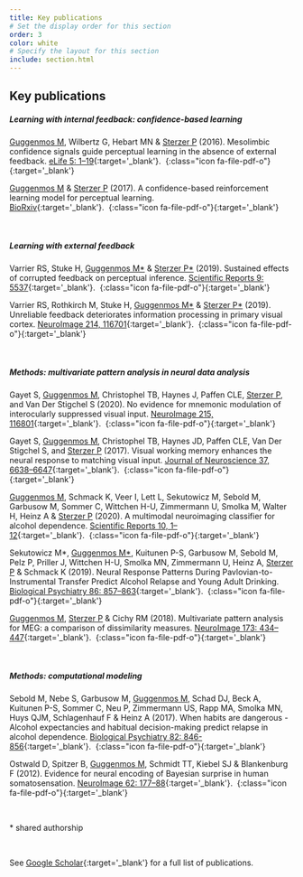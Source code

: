 ```yaml
---
title: Key publications
# Set the display order for this section
order: 3
color: white
# Specify the layout for this section
include: section.html
---
```

## Key publications

##### Learning with internal feedback: confidence-based learning

<ins>Guggenmos M</ins>, Wilbertz G, Hebart MN & <ins>Sterzer P</ins> (2016). Mesolimbic confidence signals guide perceptual learning in the absence of external feedback. [eLife 5: 1–19](https://dx.doi.org/10.7554/elife.13388){:target='\_blank'}.&nbsp;&nbsp;[](../papers/2017_BioRxiv.pdf){:class="icon fa-file-pdf-o"}{:target='\_blank'}

<ins>Guggenmos M</ins> & <ins>Sterzer P</ins> (2017). A confidence-based reinforcement learning model for perceptual learning. [BioRxiv](https://doi.org/10.1101/136903){:target='\_blank'}.&nbsp;&nbsp;[](../papers/2017_BioRxiv.pdf){:class="icon fa-file-pdf-o"}{:target='\_blank'}

<br>

##### Learning with external feedback

Varrier RS, Stuke H, <ins>Guggenmos M\*</ins> & <ins>Sterzer P\*</ins> (2019). Sustained effects of corrupted feedback on perceptual inference. [Scientific Reports 9: 5537](https://dx.doi.org/10.1038/s41598-019-41954-z){:target='\_blank'}.&nbsp;&nbsp;[](../papers/2019_Scientific_Reports.pdf){:class="icon fa-file-pdf-o"}{:target='\_blank'}

Varrier RS, Rothkirch M, Stuke H, <ins>Guggenmos M\*</ins> & <ins>Sterzer P\*</ins> (2019). Unreliable feedback deteriorates information processing in primary visual cortex. [NeuroImage 214, 116701](https://doi.org/10.1016/j.neuroimage.2020.116701){:target='\_blank'}.&nbsp;&nbsp;[](../papers/2020_Varrier_NeuroImage.pdf){:class="icon fa-file-pdf-o"}{:target='\_blank'}

<br>

##### Methods: multivariate pattern analysis in neural data analysis

Gayet S, <ins>Guggenmos M</ins>, Christophel TB, Haynes J, Paffen CLE, <ins>Sterzer P</ins>, and Van Der Stigchel S (2020). No evidence for mnemonic modulation of interocularly suppressed visual input. [NeuroImage 215, 116801](https://doi.org/10.1016/j.neuroimage.2020.116801){:target='\_blank'}.&nbsp;&nbsp;[](../papers/2020_Gayet_NeuroImage.pdf){:class="icon fa-file-pdf-o"}{:target='\_blank'}

Gayet S, <ins>Guggenmos M</ins>, Christophel TB, Haynes JD, Paffen CLE, Van Der Stigchel S, and <ins>Sterzer P</ins> (2017). Visual working memory enhances the neural response to matching visual input. [Journal of Neuroscience 37, 6638–6647](10.1523/jneurosci.3418-16.2017){:target='\_blank'}.&nbsp;&nbsp;[](../papers/2020_Gayet_JNeuro.pdf){:class="icon fa-file-pdf-o"}{:target='\_blank'}

<ins>Guggenmos M</ins>, Schmack  K, Veer I, Lett L, Sekutowicz M, Sebold M, Garbusow M, Sommer C, Wittchen H-U, Zimmermann U, Smolka M, Walter H, Heinz A & <ins>Sterzer P</ins> (2020). A multimodal neuroimaging classifier for alcohol dependence. [Scientific Reports 10, 1–12](https://doi.org/10.1038/s41598-019-56923-9){:target='\_blank'}.&nbsp;&nbsp;[](../papers/2020_Scientific_Reports.pdf){:class="icon fa-file-pdf-o"}{:target='\_blank'}

Sekutowicz M\*, <ins>Guggenmos M\*</ins>, Kuitunen P-S, Garbusow M, Sebold M, Pelz P, Priller J, Wittchen H-U, Smolka MN, Zimmermann U, Heinz A, <ins>Sterzer P</ins> & Schmack K (2019). Neural Response Patterns During Pavlovian-to-Instrumental Transfer Predict Alcohol Relapse and Young Adult Drinking. [Biological Psychiatry 86: 857–863](https://doi.org/10.1016/j.biopsych.2019.06.028){:target='\_blank'}.&nbsp;&nbsp;[](../papers/2019_Biological_Psychiatry.pdf){:class="icon fa-file-pdf-o"}{:target='\_blank'}

<ins>Guggenmos M</ins>, <ins>Sterzer P</ins> & Cichy RM (2018). Multivariate pattern analysis for MEG: a comparison of dissimilarity measures. [NeuroImage 173: 434–447](https://dx.doi.org/10.1016/j.neuroimage.2018.02.044){:target='\_blank'}.&nbsp;&nbsp;[](../papers/2018_NeuroImage.pdf){:class="icon fa-file-pdf-o"}{:target='\_blank'}

<!--<ins>Guggenmos M</ins>, Scheel M, Sekutowicz M, Garbusow M, Sebold M, Sommer C, Charlet K, Beck A, Wittchen H-U, Smolka MN, Zimmermann U, Heinz A, <ins>Sterzer P</ins>, and Schmack K (2018). Decoding diagnosis and lifetime consumption in alcohol dependence from grey-matter pattern information. [Acta Psychiatrica Scandinavica 137, 252–262](https://dx.doi.org/10.1111/acps.12848){:target='\_blank'}.&nbsp;&nbsp;[](../papers/2018_Acta_Psychiatrica_Scandinavica.pdf){:class="icon fa-file-pdf-o"}{:target='\_blank'}

<ins>Guggenmos M</ins>, Thoma V, Haynes J-D, Richardson-Klavehn A, Cichy RM, and <ins>Sterzer P</ins> (2015). Spatial attention enhances object coding in local and distributed representations of the lateral occipital complex. [NeuroImage 116, 149–157](https://dx.doi.org/10.1016/j.neuroimage.2015.04.004){:target='\_blank'}.&nbsp;&nbsp;[](../papers/2015a_NeuroImage.pdf){:class="icon fa-file-pdf-o"}{:target='\_blank'}

<ins>Guggenmos M</ins>, Haynes J-D, <ins>Sterzer P</ins>, Thoma V, Richardson-Klavehn A, and Cichy RM (2015). Non-holistic coding of objects in lateral occipital complex with and without attention. [NeuroImage 107, 356–363](https://dx.doi.org/10.1016/j.neuroimage.2014.12.013){:target='\_blank'}.&nbsp;&nbsp;[](../papers/2015b_NeuroImage.pdf){:class="icon fa-file-pdf-o"}{:target='\_blank'}-->

<br>

##### Methods: computational modeling
Sebold M, Nebe S, Garbusow M, <ins>Guggenmos M</ins>, Schad DJ, Beck A, Kuitunen P-S, Sommer C, Neu P, Zimmermann US, Rapp MA, Smolka MN, Huys QJM, Schlagenhauf F & Heinz A (2017). When habits are dangerous - Alcohol expectancies and habitual decision-making predict relapse in alcohol dependence. [Biological Psychiatry 82: 846-856](https://dx.doi.org/10.1016/j.biopsych.2017.04.019){:target='\_blank'}.&nbsp;&nbsp;[](../papers/2017_Biological_Psychiatry.pdf){:class="icon fa-file-pdf-o"}{:target='\_blank'}

Ostwald D, Spitzer B, <ins>Guggenmos M</ins>, Schmidt TT, Kiebel SJ & Blankenburg F (2012). Evidence for neural encoding of Bayesian surprise in human somatosensation. [NeuroImage 62: 177–88](10.1016/j.neuroimage.2012.04.050){:target='\_blank'}.&nbsp;&nbsp;[](../papers/2012_NeuroImage.pdf){:class="icon fa-file-pdf-o"}{:target='\_blank'}




<br>

\* shared authorship

<br>

See [Google Scholar](https://scholar.google.com/citations?user=QOa7WqcAAAAJ){:target='\_blank'} for a full list of publications.
